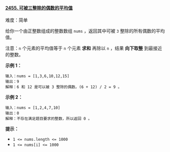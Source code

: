 #### [2455\. 可被三整除的偶数的平均值](https://leetcode.cn/problems/average-value-of-even-numbers-that-are-divisible-by-three/)

难度：简单

给你一个由正整数组成的整数数组 `nums` ，返回其中可被 `3` 整除的所有偶数的平均值。

注意：`n` 个元素的平均值等于 `n` 个元素 **求和** 再除以 `n` ，结果 **向下取整** 到最接近的整数。

**示例 1：**

```
输入：nums = [1,3,6,10,12,15]
输出：9
解释：6 和 12 是可以被 3 整除的偶数。(6 + 12) / 2 = 9 。
```

**示例 2：**

```
输入：nums = [1,2,4,7,10]
输出：0
解释：不存在满足题目要求的整数，所以返回 0 。
```

**提示：**

-   `1 <= nums.length <= 1000`
-   `1 <= nums[i] <= 1000`
